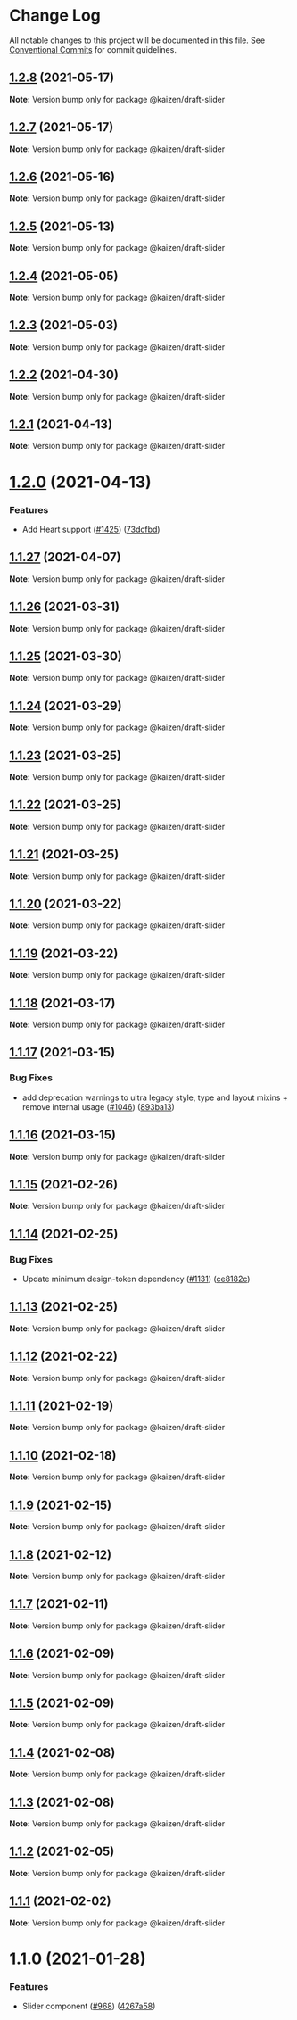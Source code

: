 # Change Log

All notable changes to this project will be documented in this file.
See [Conventional Commits](https://conventionalcommits.org) for commit guidelines.

## [1.2.8](https://github.com/cultureamp/kaizen-design-system/compare/@kaizen/draft-slider@1.2.7...@kaizen/draft-slider@1.2.8) (2021-05-17)

**Note:** Version bump only for package @kaizen/draft-slider





## [1.2.7](https://github.com/cultureamp/kaizen-design-system/compare/@kaizen/draft-slider@1.2.6...@kaizen/draft-slider@1.2.7) (2021-05-17)

**Note:** Version bump only for package @kaizen/draft-slider





## [1.2.6](https://github.com/cultureamp/kaizen-design-system/compare/@kaizen/draft-slider@1.2.5...@kaizen/draft-slider@1.2.6) (2021-05-16)

**Note:** Version bump only for package @kaizen/draft-slider





## [1.2.5](https://github.com/cultureamp/kaizen-design-system/compare/@kaizen/draft-slider@1.2.4...@kaizen/draft-slider@1.2.5) (2021-05-13)

**Note:** Version bump only for package @kaizen/draft-slider





## [1.2.4](https://github.com/cultureamp/kaizen-design-system/compare/@kaizen/draft-slider@1.2.3...@kaizen/draft-slider@1.2.4) (2021-05-05)

**Note:** Version bump only for package @kaizen/draft-slider





## [1.2.3](https://github.com/cultureamp/kaizen-design-system/compare/@kaizen/draft-slider@1.2.2...@kaizen/draft-slider@1.2.3) (2021-05-03)

**Note:** Version bump only for package @kaizen/draft-slider





## [1.2.2](https://github.com/cultureamp/kaizen-design-system/compare/@kaizen/draft-slider@1.2.1...@kaizen/draft-slider@1.2.2) (2021-04-30)

**Note:** Version bump only for package @kaizen/draft-slider





## [1.2.1](https://github.com/cultureamp/kaizen-design-system/compare/@kaizen/draft-slider@1.2.0...@kaizen/draft-slider@1.2.1) (2021-04-13)

**Note:** Version bump only for package @kaizen/draft-slider





# [1.2.0](https://github.com/cultureamp/kaizen-design-system/compare/@kaizen/draft-slider@1.1.27...@kaizen/draft-slider@1.2.0) (2021-04-13)


### Features

* Add Heart support ([#1425](https://github.com/cultureamp/kaizen-design-system/issues/1425)) ([73dcfbd](https://github.com/cultureamp/kaizen-design-system/commit/73dcfbdf0d8973efde071e48997030ddb13e2b3d))





## [1.1.27](https://github.com/cultureamp/kaizen-design-system/compare/@kaizen/draft-slider@1.1.26...@kaizen/draft-slider@1.1.27) (2021-04-07)

**Note:** Version bump only for package @kaizen/draft-slider





## [1.1.26](https://github.com/cultureamp/kaizen-design-system/compare/@kaizen/draft-slider@1.1.25...@kaizen/draft-slider@1.1.26) (2021-03-31)

**Note:** Version bump only for package @kaizen/draft-slider





## [1.1.25](https://github.com/cultureamp/kaizen-design-system/compare/@kaizen/draft-slider@1.1.24...@kaizen/draft-slider@1.1.25) (2021-03-30)

**Note:** Version bump only for package @kaizen/draft-slider





## [1.1.24](https://github.com/cultureamp/kaizen-design-system/compare/@kaizen/draft-slider@1.1.23...@kaizen/draft-slider@1.1.24) (2021-03-29)

**Note:** Version bump only for package @kaizen/draft-slider





## [1.1.23](https://github.com/cultureamp/kaizen-design-system/compare/@kaizen/draft-slider@1.1.22...@kaizen/draft-slider@1.1.23) (2021-03-25)

**Note:** Version bump only for package @kaizen/draft-slider





## [1.1.22](https://github.com/cultureamp/kaizen-design-system/compare/@kaizen/draft-slider@1.1.21...@kaizen/draft-slider@1.1.22) (2021-03-25)

**Note:** Version bump only for package @kaizen/draft-slider





## [1.1.21](https://github.com/cultureamp/kaizen-design-system/compare/@kaizen/draft-slider@1.1.20...@kaizen/draft-slider@1.1.21) (2021-03-25)

**Note:** Version bump only for package @kaizen/draft-slider





## [1.1.20](https://github.com/cultureamp/kaizen-design-system/compare/@kaizen/draft-slider@1.1.19...@kaizen/draft-slider@1.1.20) (2021-03-22)

**Note:** Version bump only for package @kaizen/draft-slider





## [1.1.19](https://github.com/cultureamp/kaizen-design-system/compare/@kaizen/draft-slider@1.1.18...@kaizen/draft-slider@1.1.19) (2021-03-22)

**Note:** Version bump only for package @kaizen/draft-slider





## [1.1.18](https://github.com/cultureamp/kaizen-design-system/compare/@kaizen/draft-slider@1.1.17...@kaizen/draft-slider@1.1.18) (2021-03-17)

**Note:** Version bump only for package @kaizen/draft-slider





## [1.1.17](https://github.com/cultureamp/kaizen-design-system/compare/@kaizen/draft-slider@1.1.16...@kaizen/draft-slider@1.1.17) (2021-03-15)


### Bug Fixes

* add deprecation warnings to ultra legacy style, type and layout mixins + remove internal usage ([#1046](https://github.com/cultureamp/kaizen-design-system/issues/1046)) ([893ba13](https://github.com/cultureamp/kaizen-design-system/commit/893ba134d49468dc1cda3ffd847a056cf4886071))





## [1.1.16](https://github.com/cultureamp/kaizen-design-system/compare/@kaizen/draft-slider@1.1.15...@kaizen/draft-slider@1.1.16) (2021-03-15)

**Note:** Version bump only for package @kaizen/draft-slider





## [1.1.15](https://github.com/cultureamp/kaizen-design-system/compare/@kaizen/draft-slider@1.1.14...@kaizen/draft-slider@1.1.15) (2021-02-26)

**Note:** Version bump only for package @kaizen/draft-slider





## [1.1.14](https://github.com/cultureamp/kaizen-design-system/compare/@kaizen/draft-slider@1.1.13...@kaizen/draft-slider@1.1.14) (2021-02-25)


### Bug Fixes

* Update minimum design-token dependency ([#1131](https://github.com/cultureamp/kaizen-design-system/issues/1131)) ([ce8182c](https://github.com/cultureamp/kaizen-design-system/commit/ce8182c054c9e8bc96bfdba8457bcd169d449204))





## [1.1.13](https://github.com/cultureamp/kaizen-design-system/compare/@kaizen/draft-slider@1.1.12...@kaizen/draft-slider@1.1.13) (2021-02-25)

**Note:** Version bump only for package @kaizen/draft-slider





## [1.1.12](https://github.com/cultureamp/kaizen-design-system/compare/@kaizen/draft-slider@1.1.11...@kaizen/draft-slider@1.1.12) (2021-02-22)

**Note:** Version bump only for package @kaizen/draft-slider





## [1.1.11](https://github.com/cultureamp/kaizen-design-system/compare/@kaizen/draft-slider@1.1.10...@kaizen/draft-slider@1.1.11) (2021-02-19)

**Note:** Version bump only for package @kaizen/draft-slider





## [1.1.10](https://github.com/cultureamp/kaizen-design-system/compare/@kaizen/draft-slider@1.1.9...@kaizen/draft-slider@1.1.10) (2021-02-18)

**Note:** Version bump only for package @kaizen/draft-slider





## [1.1.9](https://github.com/cultureamp/kaizen-design-system/compare/@kaizen/draft-slider@1.1.8...@kaizen/draft-slider@1.1.9) (2021-02-15)

**Note:** Version bump only for package @kaizen/draft-slider





## [1.1.8](https://github.com/cultureamp/kaizen-design-system/compare/@kaizen/draft-slider@1.1.7...@kaizen/draft-slider@1.1.8) (2021-02-12)

**Note:** Version bump only for package @kaizen/draft-slider





## [1.1.7](https://github.com/cultureamp/kaizen-design-system/compare/@kaizen/draft-slider@1.1.6...@kaizen/draft-slider@1.1.7) (2021-02-11)

**Note:** Version bump only for package @kaizen/draft-slider





## [1.1.6](https://github.com/cultureamp/kaizen-design-system/compare/@kaizen/draft-slider@1.1.5...@kaizen/draft-slider@1.1.6) (2021-02-09)

**Note:** Version bump only for package @kaizen/draft-slider





## [1.1.5](https://github.com/cultureamp/kaizen-design-system/compare/@kaizen/draft-slider@1.1.4...@kaizen/draft-slider@1.1.5) (2021-02-09)

**Note:** Version bump only for package @kaizen/draft-slider





## [1.1.4](https://github.com/cultureamp/kaizen-design-system/compare/@kaizen/draft-slider@1.1.3...@kaizen/draft-slider@1.1.4) (2021-02-08)

**Note:** Version bump only for package @kaizen/draft-slider





## [1.1.3](https://github.com/cultureamp/kaizen-design-system/compare/@kaizen/draft-slider@1.1.2...@kaizen/draft-slider@1.1.3) (2021-02-08)

**Note:** Version bump only for package @kaizen/draft-slider





## [1.1.2](https://github.com/cultureamp/kaizen-design-system/compare/@kaizen/draft-slider@1.1.1...@kaizen/draft-slider@1.1.2) (2021-02-05)

**Note:** Version bump only for package @kaizen/draft-slider





## [1.1.1](https://github.com/cultureamp/kaizen-design-system/compare/@kaizen/draft-slider@1.1.0...@kaizen/draft-slider@1.1.1) (2021-02-02)

**Note:** Version bump only for package @kaizen/draft-slider





# 1.1.0 (2021-01-28)


### Features

* Slider component ([#968](https://github.com/cultureamp/kaizen-design-system/issues/968)) ([4267a58](https://github.com/cultureamp/kaizen-design-system/commit/4267a587155531c9cca9e401a9ca723c239272ab))
